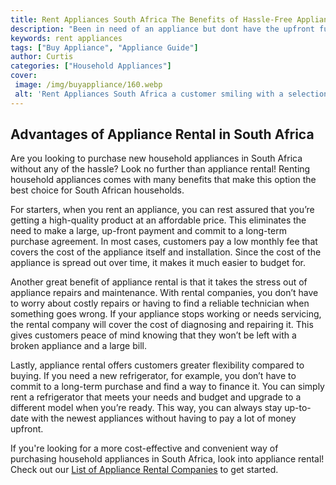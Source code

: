 ```yaml
---
title: Rent Appliances South Africa The Benefits of Hassle-Free Appliance Rental
description: "Been in need of an appliance but dont have the upfront funds to buy it Find out about the benefits of renting an appliance in South Africa and how this can save you money and stress"
keywords: rent appliances
tags: ["Buy Appliance", "Appliance Guide"]
author: Curtis
categories: ["Household Appliances"]
cover: 
 image: /img/buyappliance/160.webp
 alt: 'Rent Appliances South Africa a customer smiling with a selection of household appliances in the foreground'
---
```

## Advantages of Appliance Rental in South Africa

Are you looking to purchase new household appliances in South Africa without any of the hassle? Look no further than appliance rental! Renting household appliances comes with many benefits that make this option the best choice for South African households. 

For starters, when you rent an appliance, you can rest assured that you’re getting a high-quality product at an affordable price. This eliminates the need to make a large, up-front payment and commit to a long-term purchase agreement. In most cases, customers pay a low monthly fee that covers the cost of the appliance itself and installation. Since the cost of the appliance is spread out over time, it makes it much easier to budget for.

Another great benefit of appliance rental is that it takes the stress out of appliance repairs and maintenance. With rental companies, you don’t have to worry about costly repairs or having to find a reliable technician when something goes wrong. If your appliance stops working or needs servicing, the rental company will cover the cost of diagnosing and repairing it. This gives customers peace of mind knowing that they won’t be left with a broken appliance and a large bill.

Lastly, appliance rental offers customers greater flexibility compared to buying. If you need a new refrigerator, for example, you don’t have to commit to a long-term purchase and find a way to finance it. You can simply rent a refrigerator that meets your needs and budget and upgrade to a different model when you’re ready. This way, you can always stay up-to-date with the newest appliances without having to pay a lot of money upfront. 

If you're looking for a more cost-effective and convenient way of purchasing household appliances in South Africa, look into appliance rental! Check out our [List of Appliance Rental Companies](./pages/appliance-rental) to get started.
